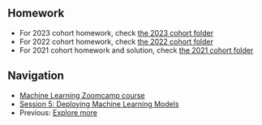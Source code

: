 ## Homework

* For 2023 cohort homework, check [the 2023 cohort folder](../cohorts/2023/)
* For 2022 cohort homework, check [the 2022 cohort folder](../cohorts/2022/)
* For 2021 cohort homework and solution, check [the 2021 cohort folder](../cohorts/2021/05-deployment/)


## Navigation

* [Machine Learning Zoomcamp course](../)
* [Session 5: Deploying Machine Learning Models](./)
* Previous: [Explore more](09-explore-more.md)
